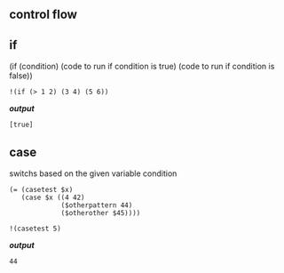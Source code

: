## control flow

## if 
(if (condition) (code to run if condition is true) (code to run if  condition is false))
```metta
!(if (> 1 2) (3 4) (5 6))
```

***output***
```metta
[true]
```
## case
switchs based on the given variable condition
```metta 
(= (casetest $x)
   (case $x ((4 42)
             ($otherpattern 44)
             ($otherother $45))))

!(casetest 5)
```
***output***
```metta
44
```
